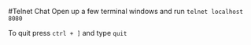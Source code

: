 #Telnet Chat
Open up a few terminal windows and run `telnet localhost 8080`

To quit press `ctrl + ]` and type `quit`